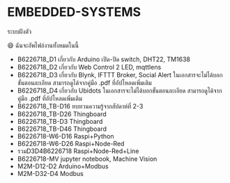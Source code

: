 # EMBEDDED-SYSTEMS
ระบบฝังตัว

😄 ฉันจะอัพไฟล์งานทั้งหมดในนี้ 
- B6226718_D1 เกี่ยวกับ Arduino เปิด-ปิด switch, DHT22, TM1638 
- B6226718_D2 เกี่ยวกับ  Web Control 2 LED, mqttlens
- B6226718_D3 เกี่ยวกับ  Blynk,  IFTTT Broker, Social Alert ในเอกสารจะไม่ได้บอกขั้นตอนละเอียด
  สามารถดูได้จากคู่มือ .pdf ที่อัปโหลดเพิ่มเติม
- B6226718_D4 เกี่ยวกับ  Ubidots ในเอกสารจะไม่ได้บอกขั้นตอนละเอียด สามารถดูได้จากคู่มือ .pdf ที่อัปโหลดเพิ่มเติม
- B6226718_TB-D16 ทบทวนความรู้จากสัปดาห์ที่ 2-3
- B6226718_TB-D26 Thingboard
- B6226718_TB-D3 Thingboard
- B6226718_TB-D46 Thingboard  
- B6226718-W6-D16 Raspi+Python
- B6226718-W6-D26 Raspi+Node-Red
- รวมD3D4B6226718 Raspi+Node-Red+Line
- B6226718-MV jupyter notebook, Machine Vision
- M2M-D12-D2 Arduino+Modbus
- M2M-D32-D4 Modbus

  


